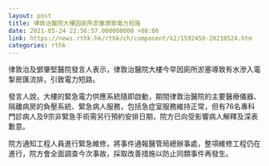 ```yaml
---
layout: post
title: 律敦治醫院大樓因廁所淤塞導致電力短路
date: 2021-05-24 22:56:57.000000000 +08:00
link: https://news.rthk.hk/rthk/ch/component/k2/1592450-20210524.htm
categories: rthk
---
```


律敦治及鄧肇堅醫院發言人表示，律敦治醫院大樓今早因廁所淤塞導致有水滲入電掣房匯流排，引致電力短路。

發言人說，大樓的緊急電力供應系統隨即啟動，期間律敦治醫院的主要醫療儀器、隔離病房的負壓系統、緊急病人服務，包括急症室服務維持正常，但有76名專科門診病人及9宗非緊急手術需另行預約安排日期，院方已向受影響病人解釋及深表歉意。

院方通知工程人員進行緊急維修，將事件通報醫管局總辦事處，整項維修工程仍在進行，院方會全面調查今次事故，採取改善措施以防止同類事件再發生。
